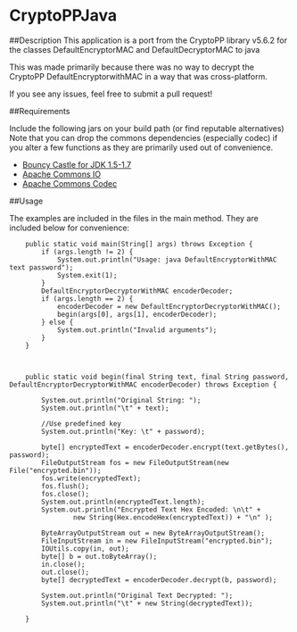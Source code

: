 CryptoPPJava
============

##Description
This application is a port from the CryptoPP library v5.6.2 for the classes
DefaultEncryptorMAC and DefaultDecryptorMAC to java

This was made primarily because there was no way to decrypt the CryptoPP DefaultEncryptorwithMAC in a way that was
cross-platform.

If you see any issues, feel free to submit a pull request!

##Requirements

Include the following jars on your build path (or find reputable alternatives)
Note that you can drop the commons dependencies (especially codec) if you alter a few
functions as they are primarily used out of convenience.
* <a href="http://www.bouncycastle.org/latest_releases.html">Bouncy Castle for JDK 1.5-1.7</a>
* <a href="http://commons.apache.org/proper/commons-io/">Apache Commons IO</a>
* <a href="http://commons.apache.org/proper/commons-codec/">Apache Commons Codec</a>

##Usage

The examples are included in the files in the main method.  They are included below for convenience:

      	public static void main(String[] args) throws Exception {
      		if (args.length != 2) {
      			System.out.println("Usage: java DefaultEncryptorWithMAC text password");
      			System.exit(1);
      		}
      		DefaultEncryptorDecryptorWithMAC encoderDecoder;
      		if (args.length == 2) {
      			encoderDecoder = new DefaultEncryptorDecryptorWithMAC();
      			begin(args[0], args[1], encoderDecoder);
      		} else {
      			System.out.println("Invalid arguments");
      		}
      	}
      	


      	public static void begin(final String text, final String password, DefaultEncryptorDecryptorWithMAC encoderDecoder) throws Exception {
      
      		System.out.println("Original String: ");
      		System.out.println("\t" + text);
      
      		//Use predefined key
      		System.out.println("Key: \t" + password);
      
      		byte[] encryptedText = encoderDecoder.encrypt(text.getBytes(), password);
      		FileOutputStream fos = new FileOutputStream(new File("encrypted.bin"));
      		fos.write(encryptedText);
      		fos.flush();
      		fos.close();
      		System.out.println(encryptedText.length);
      		System.out.println("Encrypted Text Hex Encoded: \n\t" + 
      				new String(Hex.encodeHex(encryptedText)) + "\n" );
      
      		ByteArrayOutputStream out = new ByteArrayOutputStream();
      		FileInputStream in = new FileInputStream("encrypted.bin");
      		IOUtils.copy(in, out);
      		byte[] b = out.toByteArray();
      		in.close();
      		out.close();
      		byte[] decryptedText = encoderDecoder.decrypt(b, password);
      
      		System.out.println("Original Text Decrypted: ");
      		System.out.println("\t" + new String(decryptedText));
      	
      	}
